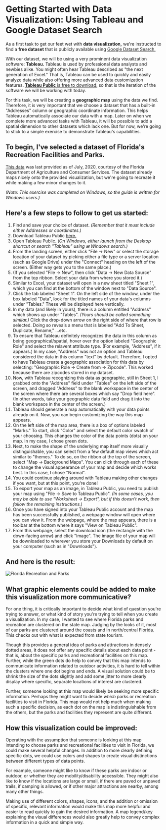 # Getting Started with Data Visualization: Using Tableau and Google Dataset Search

As a first task to get our feet wet with **data visualization,** we're instructed to find a **free dataset** that is publicly available using [Google Dataset Search.](https://datasetsearch.research.google.com/)

With our dataset, we will be using a very prominent data visualization software: **Tableau.** Tableau is used by professional data analysts and newbies alike. You might often hear Tableau described as "the next generation of Excel." That is, Tableau can be used to quickly and easily analyze data while also offering more advanced data customization features. [**Tableau Public** is free to download,](https://public.tableau.com/app/discover) so that is the iteration of the software we will be working with today.

For this task, we will be creating a **geographic map** using the data we find. Therefore, it is very important that we choose a dataset that has a built-in "Addresses" column or geographic coordinate information. This helps Tableau automatically associate our data with a map. Later on when we complete more advanced tasks with Tableau, it will be possible to add a spatial dimension to other datasets which lack one. But for now, we're going to stick to a simple exercise to demonstrate Tableau's capabilities.

## To begin, I've selected a dataset of Florida's Recreation Facilities and Parks.
[This data](https://hub.arcgis.com/datasets/FDACS::florida-recreation-and-parks/explore?location=-0.000000%2C0.000000%2C0.70) was last provided as of July, 2020, courtesy of the Florida Department of Agriculture and Consumer Services. The dataset already maps nicely onto the provided visualization, but we're going to recreate it while making a few minor changes to it.

*(Note: This exercise was completed on Windows, so the guide is written for Windows users.)*

## Here's a few steps to follow to get us started:
1. Find and save your choice of dataset. *(Remember that it must include either Addresses or coordinates.)*
2. Download Tableau Public [here.](https://public.tableau.com/app/discover)
3. Open Tableau Public. *(On Windows, either launch from the Desktop shortcut or search "Tableau" using ⊞ Windows search.)*
4. From the landing screen, either click "File → New" or select the storage location of your dataset by picking either a file type or a server location (such as Google Drive) under the "Connect" heading on the left of the screen. (Either way gets you to the same place.)
5. (If you selected "File → New", then click "Data → New Data Source" from the top ribbon. Select your data from where you stored it.)
6. Similar to Excel, your dataset will open in a new sheet titled "Sheet 1", which you can find at the bottom of the window next to "Data Source".
7. Click the tab labeled "Sheet 1". On the left side of the window, under the box labeled "Data", look for the titled names of your data's columns under "Tables." These will be displayed here vertically.
8. In my data (and likely in yours), there is a column entitled "Address" which shows up under "Tables". *(Yours should be called something similar.)* Click the drop-down arrow on the right side of where that row is selected. Doing so reveals a menu that is labeled "Add To Sheet, Duplicate, Rename," ...etc.
9. To ensure that Tableau definitely recognizes the data in this column as being geographical/spatial, hover over the option labeled "Geographic Role" and select the relavent attribute type. (For example, "Address", if it appears.) In my case, "Address" was not an option and Tableau considered the data in this column "text" by default. Therefore, I opted to have Tableau create a geographic association for this data by selecting: "Geographic Role → Create from → Zipcode". This worked because there are zipcodes stored in my dataset.
10. Now, with Tableau recognizing this data as geographic, still in Sheet 1, I grabbed onto the "Address" field under "Tables" on the left side of the screen, and dragged "Address" to the blank workspace in the center of the screen where there are several boxes which say "Drop field here". (In other words, take your geographic data field and drag it into the blank workspace in the center of the screen.)
11. Tableau should generate a map automatically with your data points already on it. Now, you can begin customizing the way this map appears.
12. On the left side of the map area, there is a box of options labeled "Marks." To start, click "Color" and select the default color swatch of your choosing. This changes the color of the data points (dots) on your map. In my case, I chose green dots.
13. Next, to make the shape of the underlying map itself more visually distinguishable, you can select from a few default map views which act similar to "themes." To do so, on the ribbon at the top of the screen, select "Map → Background Maps". You can click through each of these to change the visual appearance of your map and decide which works best. In this case, I chose "Normal".
14. You could continue playing around with Tableau making other changes if you want, but at this point, you're done!
15. To export your map as an image, in Tableau Public, you need to publish your map using "File → Save to Tableau Public". *(In some cases, you may be able to use "Worksheet → Export", but if this doesn't work, then follow the remaining instructions.)*
16. Once you have signed into your Tableau Public account and the map has been successfully published, a webpage window will open where you can view it. From the webpage, where the map appears, there is a toolbar at the bottom where it says "View on Tableau Public".
17. From this webpage, select the download icon (the rectangle with the down-facing arrow) and click "Image". The image file of your map will be downloaded to wherever you store your Downloads by default on your computer (such as in "Downloads").

## And here is the result:
![Florida Recreation and Parks](https://github.com/user-attachments/assets/14f2f56a-d5a4-40f5-97bd-7a6f29295f0e)

## What graphic elements could be added to make this visualization more communicative?
For one thing, it is critically important to decide what kind of question you're trying to answer, or what kind of story you're trying to tell when you create a visualization. In my case, I wanted to see where Florida parks and recreation are clustered on the state map. Judging by the looks of it, most of our parks are clustered around the coasts and in north/central Florida. This checks out with what is expected from state tourism.

Though this provides a general idea of parks and attractions in densely dotted areas, it does not offer any specific details about each data point - that is, about the specific parks and recreational facilities on this map. Further, while the green dots do help to convey that this map intends to communicate information related to outdoor activities, it is hard to tell within the clusters where one dot begins and ends. A visual solution could be to shrink the size of the dots slightly and add some jitter to more clearly display where specific, separate locations of interest are clustered.

Further, someone looking at this map would likely be seeking more specific information. Perhaps they might want to decide *which* parks or recreation facilities to visit in Florida. This map would not help much when making such a specific decision, as each dot on the map is indistinguishable from the others, but the parks and facilities they represent are quite different.

## How this visualization could be improved:
Operating with the assumption that someone is looking at this map intending to choose parks and recreational facilities to visit in Florida, we could make several helpful changes. In addition to more clearly defining specific dots, we could use colors and shapes to create visual distinctions between different types of data points.

For example, someone might like to know if these parks are indoor or outdoor, or whether they are mobility/disability accessible. They might also like to know if the locations are large or small, if there are paved or unpaved trails, if camping is allowed, or if other major attractions are nearby, among many other things.

Making use of different colors, shapes, icons, and the addition or omission of specific, relevant information would make this map more helpful and easier to read quickly to gain the desired information. A map legend/key explaining the visual differences would also greatly help to convey complex information in a quick and simple way.

